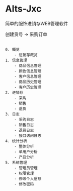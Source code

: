 # Alts-Jxc
简单的服饰进销存WEB管理软件






创建货号 -> 采购订单



##
    0. 概览
        - 进销存概览
    1. 信息管理
        - 商品信息管理
        - 颜色信息管理
        - 客户信息管理
        - 商品历史管理
        - 客户历史管理
    2. 进销存
        - 采购
        - 销售
        - 退货
    3. 日志
        - 采购日志
        - 销售日志
        - 退货日志
        - 接口访问日志
    4. 统计分析
        - 整体分析
        - 单用户分析
        - 产品分析
    5. 系统管理
        - 管理员管理
        - 权限管理
        - 修改个人信息
        - 修改密码